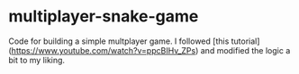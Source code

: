 # multiplayer-snake-game 
 Code for building a simple multplayer game. I followed [this tutorial] (https://www.youtube.com/watch?v=ppcBIHv_ZPs) and modified the logic a bit to my liking.